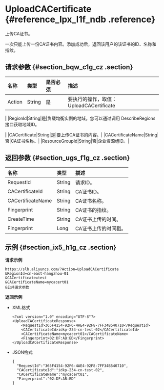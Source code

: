 # UploadCACertificate {#reference_lpx_l1f_ndb .reference}

上传CA证书。

一次只能上传一份CA证书内容。添加成功后，返回该用户的该证书的ID、名称和指纹。

## 请求参数 {#section_bqw_c1g_cz .section}

|名称|类型|是否必须|描述|
|:-|:-|:---|:-|
|Action|String|是|要执行的操作，取值：UploadCACertificate

|
|RegionId|String|是|负载均衡实例的地域。您可以通过调用 DescribeRegions接口获取地域ID。

|
|CACertificate|String|是|要上传CA证书的内容。|
|CACertificateName|String|否|CA证书名称。|
|ResourceGroupId|String|否|企业资源组ID。|

## 返回参数 {#section_ugs_f1g_cz .section}

|名称|类型|描述|
|:-|:-|:-|
|RequestId|String|请求ID。|
|CACertificateId|String|CA证书ID。|
|CACertificateName|String|CA证书名称。|
|Fingerprint|String|CA证书的指纹。|
|CreateTime|String|CA证书上传的时间。|
|Fingerprint|Long|CA证书上传的时间戳。|

## 示例 {#section_ix5_h1g_cz .section}

**请求示例**

``` {#public}
https://slb.aliyuncs.com/?Action=UploadCACertificate
&RegionId=cn-east-hangzhou-01
&CACertificate=test
&CACertificateName=mycacert01
&公共请求参数
```

**返回示例**

-   XML格式

    ```
    <?xml version="1.0" encoding="UTF-8"?>
    <UploadCACertificateResponse>
    	<RequestId>365F4154-92F6-4AE4-92F8-7FF34B540710</RequestId>
    	<CACertificateId>idkp-234-cn-test-02</CACertificateId>
    	<CACertificateName>mycacert01</CACertificateName>
    	<Fingerprint>02:DF:AB:ED</Fingerprint>
    </UploadCACertificateResponse>
    ```

-   JSON格式

    ```
    {
      "RequestId":"365F4154-92F6-4AE4-92F8-7FF34B540710",
      "CACertificateId":"idkp-234-cn-test-02",
      "CACertificateName":"mycacert01",
      "Fingerprint":"02:DF:AB:ED"
    }
    ```


